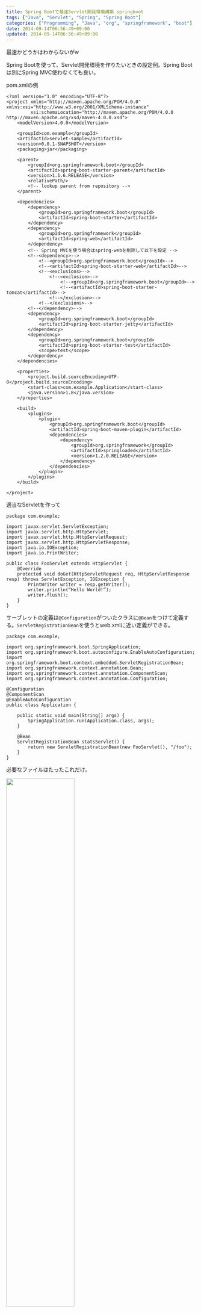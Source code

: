 ```yaml
---
title: Spring Bootで最速Servlet開発環境構築 springboot
tags: ["Java", "Servlet", "Spring", "Spring Boot"]
categories: ["Programming", "Java", "org", "springframework", "boot"]
date: 2014-09-14T06:56:49+09:00
updated: 2014-09-14T06:56:49+09:00
---
```


最速かどうかはわからないがw

Spring Bootを使って、Servlet開発環境を作りたいときの設定例。Spring Bootは別にSpring MVC使わなくても良い。

pom.xmlの例

    <?xml version="1.0" encoding="UTF-8"?>
    <project xmlns="http://maven.apache.org/POM/4.0.0" xmlns:xsi="http://www.w3.org/2001/XMLSchema-instance"
             xsi:schemaLocation="http://maven.apache.org/POM/4.0.0 http://maven.apache.org/xsd/maven-4.0.0.xsd">
        <modelVersion>4.0.0</modelVersion>
    
        <groupId>com.example</groupId>
        <artifactId>servlet-sample</artifactId>
        <version>0.0.1-SNAPSHOT</version>
        <packaging>jar</packaging>
    
        <parent>
            <groupId>org.springframework.boot</groupId>
            <artifactId>spring-boot-starter-parent</artifactId>
            <version>1.1.6.RELEASE</version>
            <relativePath/>
            <!-- lookup parent from repository -->
        </parent>
    
        <dependencies>
            <dependency>
                <groupId>org.springframework.boot</groupId>
                <artifactId>spring-boot-starter</artifactId>
            </dependency>
            <dependency>
                <groupId>org.springframework</groupId>
                <artifactId>spring-web</artifactId>
            </dependency>
            <!-- Spring MVCを使う場合はspring-webを削除して以下を設定 -->
            <!--<dependency>-->
                <!--<groupId>org.springframework.boot</groupId>-->
                <!--<artifactId>spring-boot-starter-web</artifactId>-->
                <!--<exclusions>-->
                    <!--<exclusion>-->
                        <!--<groupId>org.springframework.boot</groupId>-->
                        <!--<artifactId>spring-boot-starter-tomcat</artifactId>-->
                    <!--</exclusion>-->
                <!--</exclusions>-->
            <!--</dependency>-->
            <dependency>
                <groupId>org.springframework.boot</groupId>
                <artifactId>spring-boot-starter-jetty</artifactId>
            </dependency>
            <dependency>
                <groupId>org.springframework.boot</groupId>
                <artifactId>spring-boot-starter-test</artifactId>
                <scope>test</scope>
            </dependency>
        </dependencies>
    
        <properties>
            <project.build.sourceEncoding>UTF-8</project.build.sourceEncoding>
            <start-class>com.example.Application</start-class>
            <java.version>1.8</java.version>
        </properties>
    
        <build>
            <plugins>
                <plugin>
                    <groupId>org.springframework.boot</groupId>
                    <artifactId>spring-boot-maven-plugin</artifactId>
                    <dependencies>
                        <dependency>
                            <groupId>org.springframework</groupId>
                            <artifactId>springloaded</artifactId>
                            <version>1.2.0.RELEASE</version>
                        </dependency>
                    </dependencies>
                </plugin>
            </plugins>
        </build>
    
    </project>

適当なServletを作って

    package com.example;
    
    import javax.servlet.ServletException;
    import javax.servlet.http.HttpServlet;
    import javax.servlet.http.HttpServletRequest;
    import javax.servlet.http.HttpServletResponse;
    import java.io.IOException;
    import java.io.PrintWriter;
    
    public class FooServlet extends HttpServlet {
        @Override
        protected void doGet(HttpServletRequest req, HttpServletResponse resp) throws ServletException, IOException {
            PrintWriter writer = resp.getWriter();
            writer.println(“Hello World!”);
            writer.flush();
        }
    }

サーブレットの定義は`@Configuration`がついたクラスに`@Bean`をつけて定義する。`ServletRegistrationBean`を使うとweb.xmlに近い定義ができる。

    package com.example;
    
    import org.springframework.boot.SpringApplication;
    import org.springframework.boot.autoconfigure.EnableAutoConfiguration;
    import org.springframework.boot.context.embedded.ServletRegistrationBean;
    import org.springframework.context.annotation.Bean;
    import org.springframework.context.annotation.ComponentScan;
    import org.springframework.context.annotation.Configuration;
    
    @Configuration
    @ComponentScan
    @EnableAutoConfiguration
    public class Application {
    
        public static void main(String[] args) {
            SpringApplication.run(Application.class, args);
        }
    
        @Bean
        ServletRegistrationBean statsServlet() {
            return new ServletRegistrationBean(new FooServlet(), "/foo");
        }
    }

必要なファイルはたったこれだけ。

<a href="api/v1/files/9aa196d6-09a3-4716-a9a5-251ff9c8cfb2/servlet-sample.png"><img src="api/v1/files/9aa196d6-09a3-4716-a9a5-251ff9c8cfb2/servlet-sample.png" width="60%"></a>

Servletに`@Component`をつけておけばコンポーネントスキャンされるので、いちいち定義しなくてもよい。今回はServletっぽく、Spring要素をなくしてみた。


あとは`Application`クラスを実行するだけ。または`mvm spring-boot:run`でOK。2秒くらいで起動する。
SpringのDIももちろん使えるのでちょっとした開発(でSpring MVCを使いたくない場合)に良いかも。JerseyとかMojarraも使えるよ。

ちなみに起動時間(MBA 11-inch, Mid 2011)は

* Tomcat + Spring MVCありの場合の起動 `Started Application in 4.629 seconds (JVM running for 5.181)`
* Jetty + Spring MVCありの場合の起動 `Started Application in 3.791 seconds (JVM running for 4.559)`
* Jetty + Spring MVCなしの場合の起動 `Started Application in 2.253 seconds (JVM running for 3.008)`

でSpring MVC抜くと大分はやくなる。。。(^ ^;)

サンプルは
<a href="api/v1/files/a66be26f-a2a0-48a0-a455-77005433e218/servlet-sample.zip">こちら</a>。

